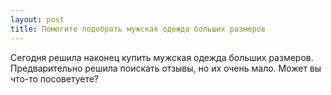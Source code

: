 ```yaml
---
layout: post 
title: Помогите подобрать мужская одежда больших размеров 
--- 
```

Сегодня решила наконец купить мужская одежда больших размеров. Предварительно решила поискать отзывы, но их очень мало. Может вы что-то посоветуете?